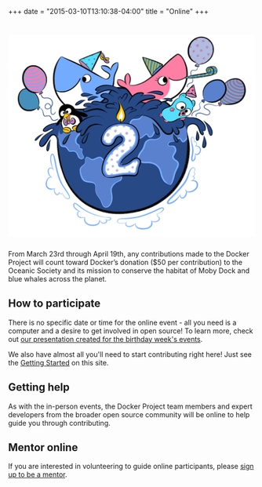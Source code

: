 +++
date = "2015-03-10T13:10:38-04:00"
title = "Online"
+++

# ![Docker Party](/images/2-years.png)

From March 23rd through April 19th, any contributions made to the Docker Project will count toward Docker’s donation ($50 per contribution) to the Oceanic Society and its mission to conserve the habitat of Moby Dock and blue whales across the planet.

## How to participate

There is no specific date or time for the online event - all you need is a computer and a desire to get involved in open source! To learn more, check out [our presentation created for the birthday week's events](/presentation.pdf). 

We also have almost all you'll need to start contributing right here! Just see the [Getting Started](/getting-started) on this site.

## Getting help

As with the in-person events, the Docker Project team members and expert developers from the broader open source community will be online to help guide you through contributing. 

## Mentor online

If you are interested in volunteering to guide online participants, please [sign up to be a mentor](http://goo.gl/forms/TAFVpnh3K8).




